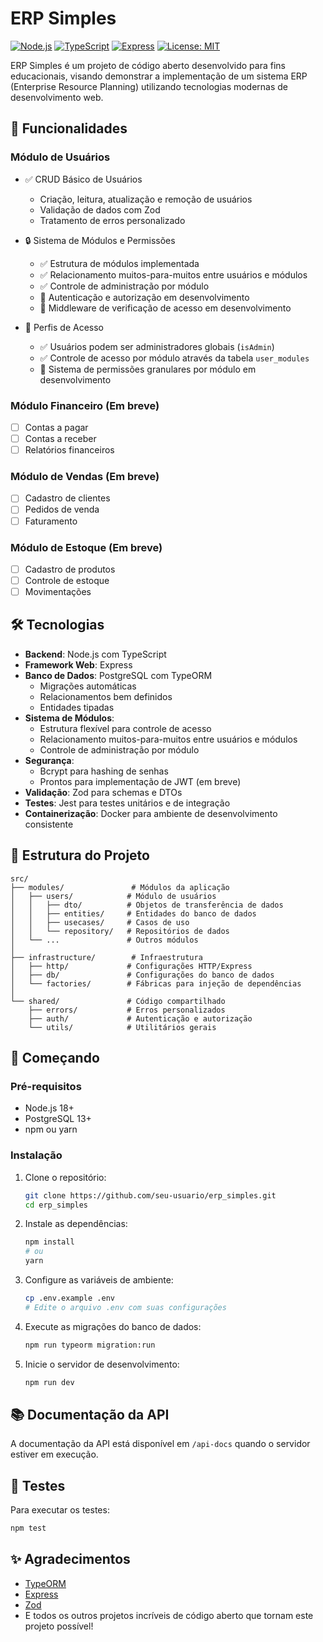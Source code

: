 # ERP Simples

[![Node.js](https://img.shields.io/badge/Node.js-18+-339933?logo=node.js&logoColor=white)](https://nodejs.org/)
[![TypeScript](https://img.shields.io/badge/TypeScript-4.9+-3178C6?logo=typescript&logoColor=white)](https://www.typescriptlang.org/)
[![Express](https://img.shields.io/badge/Express-4.x-000000?logo=express&logoColor=white)](https://expressjs.com/)
[![License: MIT](https://img.shields.io/badge/License-MIT-yellow.svg)](https://opensource.org/licenses/MIT)

ERP Simples é um projeto de código aberto desenvolvido para fins educacionais, visando demonstrar a implementação de um sistema ERP (Enterprise Resource Planning) utilizando tecnologias modernas de desenvolvimento web.

## 🚀 Funcionalidades

### Módulo de Usuários
- ✅ CRUD Básico de Usuários
  - Criação, leitura, atualização e remoção de usuários
  - Validação de dados com Zod
  - Tratamento de erros personalizado

- 🔒 Sistema de Módulos e Permissões
  - ✅ Estrutura de módulos implementada
  - ✅ Relacionamento muitos-para-muitos entre usuários e módulos
  - ✅ Controle de administração por módulo
  - 🔄 Autenticação e autorização em desenvolvimento
  - 🔄 Middleware de verificação de acesso em desenvolvimento

- 👥 Perfis de Acesso
  - ✅ Usuários podem ser administradores globais (`isAdmin`)
  - ✅ Controle de acesso por módulo através da tabela `user_modules`
  - 🔄 Sistema de permissões granulares por módulo em desenvolvimento

### Módulo Financeiro (Em breve)
- [ ] Contas a pagar
- [ ] Contas a receber
- [ ] Relatórios financeiros

### Módulo de Vendas (Em breve)
- [ ] Cadastro de clientes
- [ ] Pedidos de venda
- [ ] Faturamento

### Módulo de Estoque (Em breve)
- [ ] Cadastro de produtos
- [ ] Controle de estoque
- [ ] Movimentações

## 🛠️ Tecnologias

- **Backend**: Node.js com TypeScript
- **Framework Web**: Express
- **Banco de Dados**: PostgreSQL com TypeORM
  - Migrações automáticas
  - Relacionamentos bem definidos
  - Entidades tipadas
- **Sistema de Módulos**:
  - Estrutura flexível para controle de acesso
  - Relacionamento muitos-para-muitos entre usuários e módulos
  - Controle de administração por módulo
- **Segurança**:
  - Bcrypt para hashing de senhas
  - Prontos para implementação de JWT (em breve)
- **Validação**: Zod para schemas e DTOs
- **Testes**: Jest para testes unitários e de integração
- **Containerização**: Docker para ambiente de desenvolvimento consistente

## 📂 Estrutura do Projeto

```
src/
├── modules/               # Módulos da aplicação
│   ├── users/            # Módulo de usuários
│   │   ├── dto/          # Objetos de transferência de dados
│   │   ├── entities/     # Entidades do banco de dados
│   │   ├── usecases/     # Casos de uso
│   │   └── repository/   # Repositórios de dados
│   └── ...               # Outros módulos
│
├── infrastructure/        # Infraestrutura
│   ├── http/             # Configurações HTTP/Express
│   ├── db/               # Configurações do banco de dados
│   └── factories/        # Fábricas para injeção de dependências
│
└── shared/               # Código compartilhado
    ├── errors/           # Erros personalizados
    ├── auth/             # Autenticação e autorização
    └── utils/            # Utilitários gerais
```

## 🚀 Começando

### Pré-requisitos

- Node.js 18+
- PostgreSQL 13+
- npm ou yarn

### Instalação

1. Clone o repositório:
   ```bash
   git clone https://github.com/seu-usuario/erp_simples.git
   cd erp_simples
   ```

2. Instale as dependências:
   ```bash
   npm install
   # ou
   yarn
   ```

3. Configure as variáveis de ambiente:
   ```bash
   cp .env.example .env
   # Edite o arquivo .env com suas configurações
   ```

4. Execute as migrações do banco de dados:
   ```bash
   npm run typeorm migration:run
   ```

5. Inicie o servidor de desenvolvimento:
   ```bash
   npm run dev
   ```

## 📚 Documentação da API

A documentação da API está disponível em `/api-docs` quando o servidor estiver em execução.

## 🧪 Testes

Para executar os testes:

```bash
npm test
```

## ✨ Agradecimentos

- [TypeORM](https://typeorm.io/)
- [Express](https://expressjs.com/)
- [Zod](https://zod.dev/)
- E todos os outros projetos incríveis de código aberto que tornam este projeto possível!
